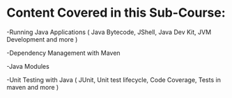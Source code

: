 # Content Covered in this Sub-Course:

-Running Java Applications ( Java Bytecode, JShell, Java Dev Kit, JVM Development and more )

-Dependency Management with Maven

-Java Modules

-Unit Testing with Java ( JUnit, Unit test lifecycle, Code Coverage, Tests in maven and more )
